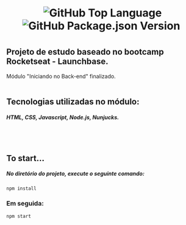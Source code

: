 <h1 align="center">
<img alt="GitHub Top Language" src="https://img.shields.io/github/languages/top/OdilonLimaNeto/foodFy" />   <img alt="GitHub Package.json Version" src="https://img.shields.io/github/package-json/v/OdilonLimaNeto/foodFy" />   <img alt="" src="https://img.shields.io/github/repo-size/OdilonLimaNeto/foodFy" />
 <h1/>
<h2>Projeto de estudo baseado no bootcamp Rocketseat - Launchbase.</h2

<h5>Módulo "Iniciando no Back-end" finalizado.</h5>

<br/>
<br/>

<h2>Tecnologias utilizadas no módulo:</h2>
<h5>
HTML,
CSS,
Javascript,
Node.js, 
Nunjucks.
</h5>
<br/>
<br/>

<h2>To start...</h2>
<h5>No diretório do projeto, execute o seguinte comando: <br/></h5>
<code>npm install</code>
<h3>Em seguida: <br/></h3>
<code>npm start</code>
